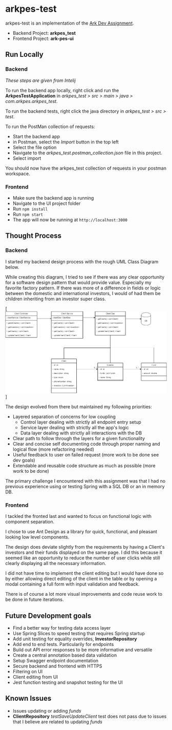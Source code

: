 # arkpes-test
arkpes-test is an implementation of the [Ark Dev Assignment](Ark_dev_assignment.pdf).

* Backend Project: **arkpes_test**
* Frontend Project: **ark-pes-ui**

## Run Locally
### Backend
_These steps are given from Intelij_

To run the backend app locally, right click and run the **ArkpesTestApplication** in _arkpes_test > src > main > java > com.arkpes.arkpes_test_.

To run the backend tests, right click the java directory in _arkpes_test > src > test_.

To run the PostMan collection of requests:
 * Start the backend app 
 * in Postman, select the _Import_ button in the top left
 * Select the file option
 * Navigate to the _arkpes_test.postman_collection.json_ file in this project.
 * Select import

You should now have the arkpes_test collection of requests in your postman workspace.

### Frontend
* Make sure the backend app is running
* Navigate to the UI project folder
* Run ```npm install```
* Run ```npm start```
* The app will now be running at ```http://localhost:3000```

## Thought Process

### Backend
I started my backend design process with the rough UML Class Diagram below. 

While creating this diagram, I
tried to see if there was any clear opportunity for a software design pattern that would provide value.
Especially my favorite factory pattern. If there was more of a difference in fields or logic between the domestic and international 
investors, I would of had them be children inheriting from an investor super class.

[![N|Rough UML Class Diagram](/arkpes_test/Ark-Test-UML.png)]

The design evolved from there but maintained my following priorities:
* Layered separation of concerns for low coupling
    * Control layer dealing with strictly all endpoint entry setup
    * Service layer dealing with strictly all the app's logic
    * Data layer dealing with strictly all interactions with the DB
* Clear path to follow through the layers for a given functionality
* Clear and concise self documenting code through proper naming and logical flow (more refactoring needed)
* Useful feedback to user on failed request (more work to be done see dev goals)
* Extendable and reusable code structure as much as possible (more work to be done)

The primary challenge I encountered with this assignment was that I had no previous experience using or testing Spring with a
SQL DB or an in memory DB.

### Frontend

I tackled the fronted last and wanted to focus on functional logic with component separation.

I chose to use Ant Design as a library for quick, functional, and pleasant looking low level components.

The design does deviate slightly from the requirements by having a Client's investors and their funds displayed on the same page.
I did this because it seemed like an opportunity to reduce the number of user clicks
while still clearly displaying all the necessary information.

I did not have time to implement the client editing but I would have done so by either allowing direct editing of the client
in the table or by opening a modal containing a full form with input validation and feedback.

There is of course a lot more visual improvements and code reuse work to be done in future iterations.

## Future Development goals
* Find a better way for testing data access layer
* Use Spring Slices to speed testing that requires Spring startup
* Add unit testing for equality overrides, **InvestorRepository**
* Add end to end tests. Particularily for endpoints
* Build out API error responses to be more informative and versatile
* Create a central annotation based data validation
* Setup Swagger endpoint documentation
* Secure backend and frontend with HTTPS
* Filtering on UI
* Client editing from UI
* Jest function testing and snapshot testing for the UI
## Known Issues
* Issues updating or adding _funds_
* **ClientRepository** _testSaveUpdateClient_ test does not pass due to issues that I believe are related to updating _funds_
